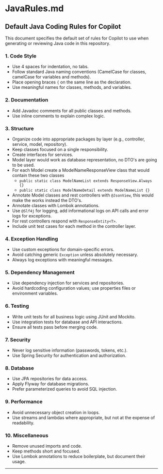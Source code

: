 # JavaRules.md

## Default Java Coding Rules for Copilot

This document specifies the default set of rules for Copilot to use when generating or reviewing Java code in this repository.

### 1. Code Style
- Use 4 spaces for indentation, no tabs.
- Follow standard Java naming conventions (CamelCase for classes, camelCase for variables and methods).
- Place opening braces `{` on the same line as the declaration.
- Use meaningful names for classes, methods, and variables.

### 2. Documentation
- Add Javadoc comments for all public classes and methods.
- Use inline comments to explain complex logic.

### 3. Structure
- Organize code into appropriate packages by layer (e.g., controller, service, model, repository).
- Keep classes focused on a single responsibility.
- Create interfaces for services.
- Model layer would work as database representation, no DTO's are going to be used.
- For each Model create a ModelNameResponseView class that would contain these two classes
  - `public static class ModelNameList extends ResponseView.Always {}`
  - `public static class ModelNameDetail extends ModelNameList {}`
- Annotate Model classes and rest controllers with `@JsonView`, this would make the works instead the DTO's.
- Annotate classes with Lombok annotations.
- Use `@Slf4j` for logging, add informational logs on API calls and error logs for exceptions.
- For rest controllers respond with `ResponseEntity<T>`.
- Include unit test cases for each method in the controller layer.

### 4. Exception Handling
- Use custom exceptions for domain-specific errors.
- Avoid catching generic `Exception` unless absolutely necessary.
- Always log exceptions with meaningful messages.

### 5. Dependency Management
- Use dependency injection for services and repositories.
- Avoid hardcoding configuration values; use properties files or environment variables.

### 6. Testing
- Write unit tests for all business logic using JUnit and Mockito.
- Use integration tests for database and API interactions.
- Ensure all tests pass before merging code.

### 7. Security
- Never log sensitive information (passwords, tokens, etc.).
- Use Spring Security for authentication and authorization.

### 8. Database
- Use JPA repositories for data access.
- Apply Flyway for database migrations.
- Prefer parameterized queries to avoid SQL injection.

### 9. Performance
- Avoid unnecessary object creation in loops.
- Use streams and lambdas where appropriate, but not at the expense of readability.

### 10. Miscellaneous
- Remove unused imports and code.
- Keep methods short and focused.
- Use Lombok annotations to reduce boilerplate, but document their usage.

---

